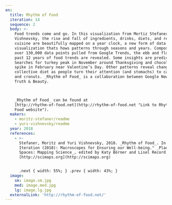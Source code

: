 ```yaml
---
en:
  title: Rhythm of Food
  iteration: 14
  sequence: 2
  body: >-
    Food trends come and go. In this visualization from Mortiz Stefaner and Yuri
    Vishnevsky, the rise and fall of ingredients, drinks, diets, and regional
    cuisine are beautifully mapped on a year clock, a new form of data
    visualization thats hows patterns through seasons and years. Composed of
    over 130,000 data points pulled from Google Trends, the ebb and flow of the
    past 12 years of food trends are revealed. Some insights are predictable.
    Searches for turkey peak in November around Thanksgiving and chocolate has a
    spike in February near Valentine’s Day. Other patterns reveal changes in our
    collective diet as people turn their attention (and stomachs) to cauliflower
    and cronuts. _Rhythm of Food_ is a collaboration between Google News Lab and
    Truth & Beauty.

      

    _Rhythm of Food_ can be found at
    [http://rhythm-of-food.net](http://rhythm-of-food.net "Link to Rhythm of
    Food website").
  makers:
    - moritz-stefaner/readme
    - yuri-vishnevsky/readme
  year: 2018
  references:
    - >-
      Stefaner, Moritz and Yuri Vishnevsky, 2018. _Rhythm of Food_. In “14th
      Iteration (2018): Macroscopes for Ensuring our Well-being." _Places &
      Spaces: Mapping Science_, edited by Katy Börner and Lisel Record.
      [http://scimaps.org](http://scimaps.org)


      .next { width: 55%; } .prev { width: 43%; }
  image:
    sm: image.sm.jpg
    med: image.med.jpg
    lg: image.lg.jpg
  externalLink: 'http://rhythm-of-food.net/'
---
```

